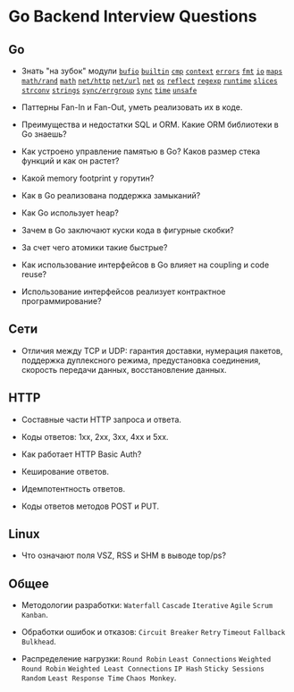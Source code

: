 # Go Backend Interview Questions

## Go

* Знать "на зубок" модули
[`bufio`](https://pkg.go.dev/bufio)
[`builtin`](https://pkg.go.dev/builtin)
[`cmp`](https://pkg.go.dev/cmp)
[`context`](https://pkg.go.dev/context)
[`errors`](https://pkg.go.dev/errors)
[`fmt`](https://pkg.go.dev/fmt)
[`io`](https://pkg.go.dev/io)
[`maps`](https://pkg.go.dev/maps)
[`math/rand`](https://pkg.go.dev/math/rand)
[`math`](https://pkg.go.dev/math)
[`net/http`](https://pkg.go.dev/net/http)
[`net/url`](https://pkg.go.dev/net/url)
[`net`](https://pkg.go.dev/net)
[`os`](https://pkg.go.dev/os)
[`reflect`](https://pkg.go.dev/reflect)
[`regexp`](https://pkg.go.dev/regexp)
[`runtime`](https://pkg.go.dev/runtime)
[`slices`](https://pkg.go.dev/slices)
[`strconv`](https://pkg.go.dev/strconv)
[`strings`](https://pkg.go.dev/strings)
[`sync/errgroup`](https://pkg.go.dev/golang.org/x/sync/errgroup)
[`sync`](https://pkg.go.dev/sync)
[`time`](https://pkg.go.dev/time)
[`unsafe`](https://pkg.go.dev/unsafe)

* Паттерны Fan-In и Fan-Out, уметь реализовать их в коде.

* Преимущества и недостатки SQL и ORM. Какие ORM библиотеки в Go знаешь?

* Как устроено управление памятью в Go? Каков размер стека функций и как он растет?

* Какой memory footprint у горутин?

* Как в Go реализована поддержка замыканий?
  
* Как Go использует heap?

* Зачем в Go заключают куски кода в фигурные скобки?

* За счет чего атомики такие быстрые?

* Как использование интерфейсов в Go влияет на coupling и code reuse?

* Использование интерфейсов реализует контрактное программирование?

## Сети

* Отличия между TCP и UDP: гарантия доставки, нумерация пакетов, поддержка дуплексного режима, предустановка соединения, скорость передачи данных, восстановление данных.

## HTTP

* Составные части HTTP запроса и ответа.

* Коды ответов: 1xx, 2xx, 3xx, 4xx и 5xx.

* Как работает HTTP Basic Auth?

* Кеширование ответов.

* Идемпотентность ответов.

* Коды ответов методов POST и PUT.

## Linux

* Что означают поля VSZ, RSS и SHM в выводе top/ps?

## Общее

* Методологии разработки: `Waterfall` `Cascade` `Iterative` `Agile` `Scrum` `Kanban`.

* Обработки ошибок и отказов: `Circuit Breaker` `Retry` `Timeout` `Fallback` `Bulkhead`.

* Распределение нагрузки: `Round Robin` `Least Connections` `Weighted Round Robin` `Weighted Least Connections` `IP Hash` `Sticky Sessions` `Random` `Least Response Time` `Chaos Monkey`.
